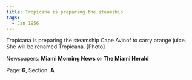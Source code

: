 ```yaml
---  
title: Tropicana is preparing the steamship  
tags:  
  - Jan 1956  
---  
```

  
Tropicana is preparing the steamship Cape Avinof to carry orange juice. She will be renamed Tropicana. [Photo]  
  
Newspapers: **Miami Morning News or The Miami Herald**  
  
Page: **6**, Section: **A** 
